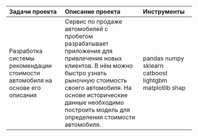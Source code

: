 | **Задачи проекта** |**Описание проекта** | **Инструменты** |  
|:-------------------|:--------------------|:----------------|
|Разработка системы рекомендации стоимости автомобиля на основе его описания|Сервис по продаже автомобилей с пробегом  разрабатывает приложение для привлечения новых клиентов. В нём можно быстро узнать рыночную стоимость своего автомобиля. На основе исторические данные необходимо построить модель для определения стоимости автомобиля.| pandas numpy sklearn catboost lightgbm matplotlib shap |